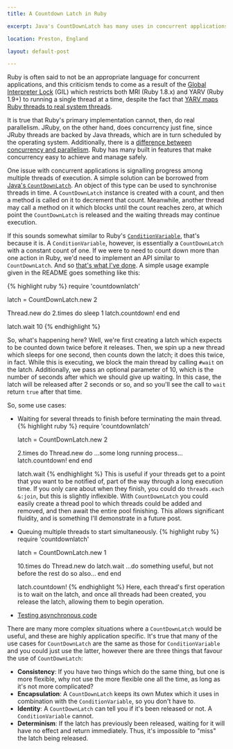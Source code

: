 ```yaml
---
title: A Countdown Latch in Ruby

excerpt: Java's CountDownLatch has many uses in concurrent applications. I've ported the API to Ruby and highlight some potential uses here.

location: Preston, England

layout: default-post

---
```


Ruby is often said to not be an appropriate language for concurrent applications, and this criticism tends to come as a result of the [Global Interpreter Lock](http://en.wikipedia.org/wiki/Global_Interpreter_Lock) (GIL) which restricts both MRI (Ruby 1.8.x) and YARV (Ruby 1.9+) to running a single thread at a time, despite the fact that [YARV maps Ruby threads to real system threads](http://www.igvita.com/2008/11/13/concurrency-is-a-myth-in-ruby/).

It is true that Ruby's primary implementation cannot, then, do real parallelism. JRuby, on the other hand, does concurrency just fine, since JRuby threads are backed by Java threads, which are in turn scheduled by the operating system. Additionally, there is a [difference between concurrency and parallelism](http://stackoverflow.com/questions/1050222/concurrency-vs-parallelism-what-is-the-difference). Ruby has many built in features that make concurrency easy to achieve and manage safely.

One issue with concurrent applications is signalling progress among multiple threads of execution. A simple solution can be borrowed from [Java's `CountDownLatch`](http://download.oracle.com/javase/1.5.0/docs/api/java/util/concurrent/CountDownLatch.html). An object of this type can be used to synchronise threads in time. A `CountDownLatch` instance is created with a count, and then a method is called on it to decrement that count. Meanwhile, another thread may call a method on it which blocks until the count reaches zero, at which point the `CountDownLatch` is released and the waiting threads may continue execution.

If this sounds somewhat similar to Ruby's [`ConditionVariable`](http://www.ruby-doc.org/stdlib/libdoc/thread/rdoc/classes/ConditionVariable.html), that's because it is. A `ConditionVariable`, however, is essentially a `CountDownLatch` with a constant count of one. If we were to need to count down more than one action in Ruby, we'd need to implement an API similar to `CountDownLatch`. And so [that's what I've done](https://github.com/benlangfeld/countdownlatch). A simple usage example given in the README goes something like this:

{% highlight ruby %}
require 'countdownlatch'

latch = CountDownLatch.new 2

Thread.new do
  2.times do
    sleep 1
    latch.countdown!
  end
end

latch.wait 10
{% endhighlight %}

So, what's happening here? Well, we're first creating a latch which expects to be counted down twice before it releases. Then, we spin up a new thread which sleeps for one second, then counts down the latch; it does this twice, in fact. While this is executing, we block the main thread by calling `#wait` on the latch. Additionally, we pass an optional parameter of 10, which is the number of seconds after which we should give up waiting. In this case, the latch will be released after 2 seconds or so, and so you'll see the call to `wait` return `true` after that time.

So, some use cases:

* Waiting for several threads to finish before terminating the main thread.
  {% highlight ruby %}
  require 'countdownlatch'

  latch = CountDownLatch.new 2

  2.times do
    Thread.new do
      ...some long running process...
      latch.countdown!
    end
  end

  latch.wait
  {% endhighlight %}
  This is useful if your threads get to a point that you want to be notified of, part of the way through a long execution time. If you only care about when they finish, you could do `threads.each &:join`, but this is slightly inflexible. With `CountDownLatch` you could easily create a thread pool to which threads could be added and removed, and then await the entire pool finishing. This allows significant fluidity, and is something I'll demonstrate in a future post.

* Queuing multiple threads to start simultaneously.
  {% highlight ruby %}
  require 'countdownlatch'

  latch = CountDownLatch.new 1

  10.times do
    Thread.new do
      latch.wait
      ...do something useful, but not before the rest do so also...
    end
  end

  latch.countdown!
  {% endhighlight %}
  Here, each thread's first operation is to wait on the latch, and once all threads had been created, you release the latch, allowing them to begin operation.

* [Testing asynchronous code](http://cantina.co/2011/04/27/using-a-latch-to-test-asynchronous-code/)

There are many more complex situations where a `CountDownLatch` would be useful, and these are highly application specific. It's true that many of the use cases for `CountDownLatch` are the same as those for `ConditionVariable` and you could just use the latter, however there are three things that favour the use of `CountDownLatch`:
* **Consistency**: If you have two things which do the same thing, but one is more flexible, why not use the more flexible one all the time, as long as it's not more complicated?
* **Encapsulation**: A `CountDownLatch` keeps its own Mutex which it uses in combination with the `ConditionVariable`, so you don't have to.
* **Identity**: A `CountDownLatch` can tell you if it's been released or not. A `ConditionVariable` cannot.
* **Determinism**: If the latch has previously been released, waiting for it will have no effect and return immediately. Thus, it's impossible to "miss" the latch being released.
